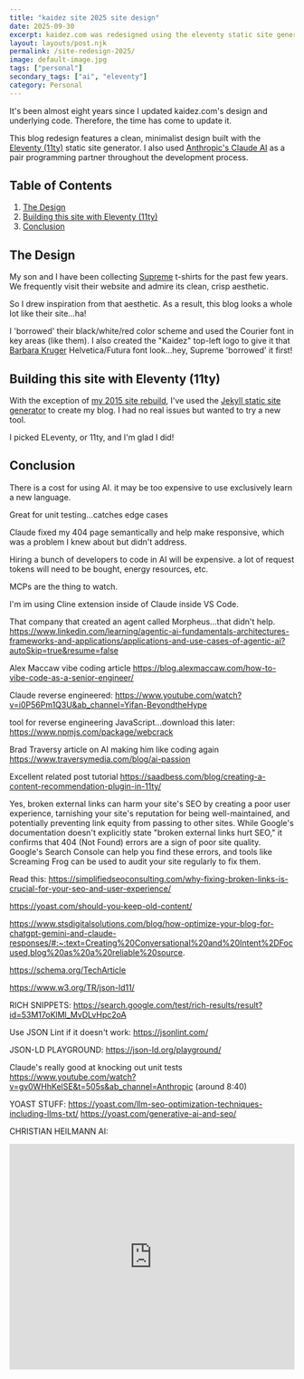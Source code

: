 ```yaml
---
title: "kaidez site 2025 site design"
date: 2025-09-30
excerpt: kaidez.com was redesigned using the eleventy static site generator and with the help of Anthropic's Claude AI tool
layout: layouts/post.njk
permalink: /site-redesign-2025/
image: default-image.jpg
tags: ["personal"]
secondary_tags: ["ai", "eleventy"]
category: Personal
---
```

It's been almost eight years since I updated kaidez.com's design and underlying code. Therefore, the time has come to update it.

This blog redesign features a clean, minimalist design built with the <a href="https://www.11ty.dev/" aria-label="Visit Eleventy static site generator">Eleventy (11ty)</a> static site generator. I also used <a href="https://claude.ai/" aria-label="Visit Claude AI assistant">Anthropic's Claude AI</a> as a pair programming partner throughout the development process.

<h2>Table of Contents</h2>

<ol>
  <li>
    <a href="#design">The Design</a>
  </li>
  <li>
    <a href="#eleventy">Building this site with Eleventy (11ty)</a>
  </li>
  <li>
    <a href="#conclusion">Conclusion</a>
  </li>
</ol>

<a name="design"></a>
<h2>The Design</h2>

My son and I have been collecting <a href="https://supreme.com/" aria-label="Visit Supreme: a high-end streetwear clothing brand">Supreme</a> t-shirts for the past few years. We frequently visit their website and admire its clean, crisp aesthetic.

So I drew inspiration from that aesthetic. As a result, this blog looks a whole lot like their site...ha!

I 'borrowed' their black/white/red color scheme and used the Courier font in key areas (like them). I also created the "Kaidez" top-left logo to give it that <a href="https://www.thebroad.org/art/barbara-kruger" aria-label="Learn about Barbara Kruger Supreme: am American conceptual artist">Barbara Kruger</a> Helvetica/Futura font look...hey, Supreme 'borrowed' it first!

<a name="eleventy"></a>
<h2>Building this site with Eleventy (11ty)</h2>

With the exception of <a href="/site-redesign-2015/" aria-label="Read about the 2015 redesign of kaidez.com, done with WordPress">my 2015 site rebuild</a>, I've used the <a href="https://jekyllrb.com/" aria-label="Visit Jekyll: a Ruby-based static site generator">Jekyll static site generator</a> to create my blog. I had no real issues but wanted to try a new tool.

I picked ELeventy, or 11ty, and I'm glad I did!

<a name="conclusion"></a>
<h2>Conclusion</h2>


There is a cost for using AI. it may be too expensive to use exclusively learn a new language.

Great for unit testing...catches edge cases

Claude fixed my 404 page semantically and help make responsive, which was a problem I knew about but didn't address.

Hiring a bunch of developers to code in AI will be expensive. a lot of request tokens will need to be bought, energy resources, etc.

MCPs are the thing to watch.

I'm im using Cline extension inside of Claude inside VS Code.

That company that created an agent called Morpheus...that didn't help. 
https://www.linkedin.com/learning/agentic-ai-fundamentals-architectures-frameworks-and-applications/applications-and-use-cases-of-agentic-ai?autoSkip=true&resume=false

Alex Maccaw vibe coding article
https://blog.alexmaccaw.com/how-to-vibe-code-as-a-senior-engineer/

Claude reverse engineered:
https://www.youtube.com/watch?v=i0P56Pm1Q3U&ab_channel=Yifan-BeyondtheHype

tool for reverse engineering JavaScript...download this later:
https://www.npmjs.com/package/webcrack

Brad Traversy article on AI making him like coding again
https://www.traversymedia.com/blog/ai-passion

Excellent related post tutorial
https://saadbess.com/blog/creating-a-content-recommendation-plugin-in-11ty/


Yes, broken external links can harm your site's SEO by creating a poor user experience, tarnishing your site's reputation for being well-maintained, and potentially preventing link equity from passing to other sites. While Google's documentation doesn't explicitly state "broken external links hurt SEO," it confirms that 404 (Not Found) errors are a sign of poor site quality. Google's Search Console can help you find these errors, and tools like Screaming Frog can be used to audit your site regularly to fix them. 

Read this:
https://simplifiedseoconsulting.com/why-fixing-broken-links-is-crucial-for-your-seo-and-user-experience/

https://yoast.com/should-you-keep-old-content/

https://www.stsdigitalsolutions.com/blog/how-optimize-your-blog-for-chatgpt-gemini-and-claude-responses/#:~:text=Creating%20Conversational%20and%20Intent%2DFocused,blog%20as%20a%20reliable%20source.

https://schema.org/TechArticle

https://www.w3.org/TR/json-ld11/

RICH SNIPPETS:
https://search.google.com/test/rich-results/result?id=53M17oKlMl_MvDLvHpc2oA

Use JSON Lint if it doesn't work:
https://jsonlint.com/

JSON-LD PLAYGROUND:
https://json-ld.org/playground/

Claude's really good at knocking out unit tests
https://www.youtube.com/watch?v=gv0WHhKelSE&t=505s&ab_channel=Anthropic (around 8:40)

YOAST STUFF:
https://yoast.com/llm-seo-optimization-techniques-including-llms-txt/
https://yoast.com/generative-ai-and-seo/


CHRISTIAN HEILMANN AI:
<iframe src="https://www.linkedin.com/embed/feed/update/urn:li:ugcPost:7364649229081870339?compact=1" height="399" width="504" frameborder="0" allowfullscreen="" title="Embedded post"></iframe>